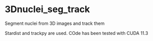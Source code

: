 # 3Dnuclei_seg_track
Segment nuclei from 3D images and track them

Stardist and trackpy are used. COde has been tested with CUDA 11.3 

